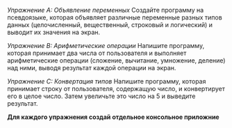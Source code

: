*Упражнение A: Объявление переменных*
Создайте программу на псевдоязыке, которая объявляет различные переменные разных типов данных (целочисленный, вещественный, строковый и логический) и выводит их значения на экран. 


*Упражнение B: Арифметические операции*
Напишите программу, которая принимает два числа от пользователя и выполняет арифметические операции (сложение, вычитание, умножение, деление) над ними, выводя результат каждой операции на экран.

*Упражнение C: Конвертация типов*
Напишите программу, которая принимает строку от пользователя, содержащую число, и конвертирует его в целое число. Затем увеличьте это число на 5 и выведите результат. 


**Для каждого упражнения создай отдельное консольное приложние**